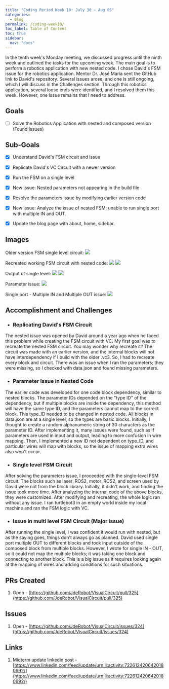 ```yaml
---
title: "Coding Period Week 10: July 30 ~ Aug 05"
categories:
  - Blog
permalink: /coding-week10/
toc_label: Table of Content
toc: true
sidebar:
  nav: "docs"
---
```


In the tenth week's Monday meeting, we discussed progress until the ninth week and outlined the tasks for the upcoming week. The main goal is to perform a robotics application with new nested code. I chose David's FSM issue for the robotics application. Mentor Dr. José María sent the GitHub link to David's repository. Several issues arose, and one is still ongoing, which I will discuss in the Challenges section. Through this robotics application, several loose ends were identified, and I resolved them this week. However, one issue remains that I need to address.



## Goals
- [ ] Solve the Robotics Application with nested and composed version (Found Issues)

## Sub-Goals
- [x]  Understand David's FSM circuit and issue
- [x]  Replicate David's VC Circuit with a newer version
- [x]  Run the FSM on a single level
- [x]  New issue: Nested parameters not appearing in the build file
- [x]  Resolve the parameters issue by modifying earlier version code
- [x]  New issue: Analyze the issue of nested FSM; unable to run single port with multiple IN and OUT.
- [x]  Update the blog page with about, home, sidebar.



## Images
Older version FSM single level circuit:
![](../assets/images/twentyfour.png)

Recreated working FSM circuit with nested code:
![](../assets/images/twentyfive.png)
![](../assets/images/twentysix.png)

Output of single level:
![](../assets/images/twentyseven.png)
![](../assets/images/twentyeight.png)

Parameter issue:
![](../assets/images/twentynine.png)

Single port - Multiple IN and Multiple OUT issue:
![](../assets/images/thirty.png)



## Accomplishment and Challenges

* ### Replicating David's FSM Circuit
The nested issue was opened by David around a year ago when he faced this problem while creating the FSM circuit with VC. My first goal was to recreate the nested FSM circuit. You may wonder why recreate it? The circuit was made with an earlier version, and the internal blocks will not have interdependency if I build with the older .vc3. So, I had to recreate every block and circuit. There was an issue when I ran the parameters; they were missing, so I checked with data.json and found missing parameters.

* ### Parameter Issue in Nested Code
The earlier code was developed for one code block dependency, similar to nested blocks. The parameter IDs depended on the "type ID" of the dependency, but if multiple blocks are inside the dependency, this method will have the same type ID, and the parameters cannot map to the correct block. This type_ID needed to be changed in nested code. All blocks in data.json are at a single level, so the types are basic blocks. Initially, I thought to create a random alphanumeric string of 30 characters as the parameter ID. After implementing it, many issues were found, such as if parameters are used in input and output, leading to more confusion in wire mapping. Then, I implemented a new ID not dependent on type_ID, and particular wires will map with blocks, so the issue of mapping extra wires also won't occur.

* ### Single level FSM Circuit
After solving the parameters issue, I proceeded with the single-level FSM circuit. The blocks such as laser_ROS2, motor_ROS2, and screen used by David were not from the block library. Initially, it didn't work, and finding the issue took more time. After analyzing the internal code of the above blocks, they were customized. After modifying and recreating, the whole logic ran without any issue. I ran turtlebot3 in an empty world inside my local machine and ran the FSM logic with VC.

* ### Issue in multi level FSM Circuit (Major issue)
After running the single level, I was confident it would run with nested, but as the saying goes, things don't always go as planned. David used single port multiple OUT to different blocks and took input outside of the composed block from multiple blocks. However, I wrote for single IN - OUT, so it could not map the multiple blocks; it was taking one block and connecting to another block. This is a big issue as it requires looking again at the mapping of wires and adding conditions for such situations.


## PRs Created
1. Open - [https://github.com/JdeRobot/VisualCircuit/pull/325](https://github.com/JdeRobot/VisualCircuit/pull/325)


## Issues
1. Open - [https://github.com/JdeRobot/VisualCircuit/issues/324](https://github.com/JdeRobot/VisualCircuit/issues/324)


## Links
1. Midterm update linkedin post - [https://www.linkedin.com/feed/update/urn:li:activity:7226124206420180992/](https://www.linkedin.com/feed/update/urn:li:activity:7226124206420180992/)

